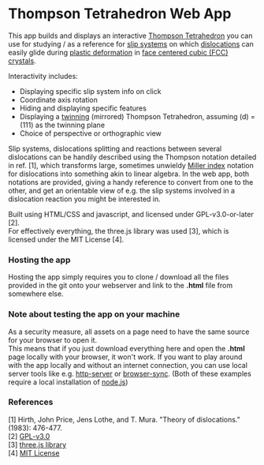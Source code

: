 # Thompson Tetrahedron Web App

This app builds and displays an interactive [Thompson Tetrahedron](https://www.tf.uni-kiel.de/matwis/amat/def_en/kap_5/backbone/r5_4_2.pdf) you can use for studying / as a reference for [slip systems](https://en.wikipedia.org/wiki/Slip_(materials_science)#Slip_systems) on which [dislocations](https://en.wikipedia.org/wiki/Dislocation) can easily glide during [plastic deformation](https://en.wikipedia.org/wiki/Plasticity_(physics)) in [face centered cubic (FCC) crystals](https://en.wikipedia.org/wiki/Cubic_crystal_system).

Interactivity includes:
* Displaying specific slip system info on click
* Coordinate axis rotation 
* Hiding and displaying specific features 
* Displaying a [twinning](https://en.wikipedia.org/wiki/Crystal_twinning) (mirrored) Thompson Tetrahedron, assuming (d) = (111) as the twinning plane
* Choice of perspective or orthographic view

Slip systems, dislocations splitting and reactions between several dislocations can be handily described using the Thompson notation detailed in ref. [1], which transforms large, sometimes unwieldy [Miller index](https://en.wikipedia.org/wiki/Miller_index) notation for dislocations into something akin to linear algebra.
In the web app, both notations are provided, giving a handy reference to convert from one to the other, and get an orientable view of e.g. the slip systems involved in a dislocation reaction you might be interested in.

Built using HTML/CSS and javascript, and licensed under GPL-v3.0-or-later [2].  
For effectively everything, the three.js library was used [3], which is licensed under the MIT License [4].


### Hosting the app

Hosting the app simply requires you to clone / download all the files provided in the git onto your webserver and link to the **.html** file from somewhere else.


### Note about testing the app on your machine

As a security measure, all assets on a page need to have the same source for your browser to open it.  
This means that if you just download everything here and open the **.html** page locally with your browser, it won't work.
If you want to play around with the app locally and without an internet connection, you can use local server tools like e.g. [http-server](https://www.npmjs.com/package/http-server) or [browser-sync](https://www.browsersync.io/#install). (Both of these examples require a local installation of [node.js](https://nodejs.org)) 


### References

[1] Hirth, John Price, Jens Lothe, and T. Mura. "Theory of dislocations." (1983): 476-477.  
[2] [GPL-v3.0](https://www.gnu.org/licenses/gpl-3.0.en.html)  
[3] [three.js library](https://github.com/mrdoob/three.js)  
[4] [MIT License](https://en.wikipedia.org/wiki/MIT_License)  
